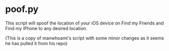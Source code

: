 # poof.py
This script will spoof the location of your iOS device on Find my Friends and Find my iPhone to any desired location.

(This is a copy of manwhoami's script with some minor changes as it seems he has pulled it from his repo)
